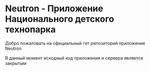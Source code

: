 # Neutron - Приложение Национального детского технопарка

Добро пожаловать на официальный гит репозиторий приложения Neutron

В данный момент исходный код приложения и сервера является закрытым
